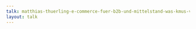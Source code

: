 ```yaml
---
talk: matthias-thuerling-e-commerce-fuer-b2b-und-mittelstand-was-kmus-von-amazon-und-co-lernen-koennen
layout: talk
---
```

